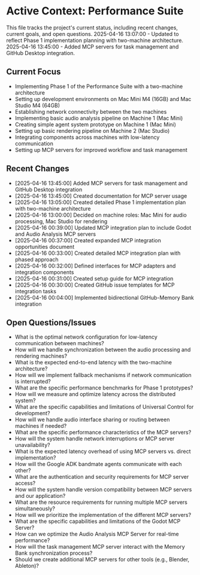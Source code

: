 # Active Context: Performance Suite

This file tracks the project's current status, including recent changes, current goals, and open questions.
2025-04-16 13:07:00 - Updated to reflect Phase 1 implementation planning with two-machine architecture.
2025-04-16 13:45:00 - Added MCP servers for task management and GitHub Desktop integration.

## Current Focus

* Implementing Phase 1 of the Performance Suite with a two-machine architecture
* Setting up development environments on Mac Mini M4 (16GB) and Mac Studio M4 (64GB)
* Establishing network connectivity between the two machines
* Implementing basic audio analysis pipeline on Machine 1 (Mac Mini)
* Creating simple agent system prototype on Machine 1 (Mac Mini)
* Setting up basic rendering pipeline on Machine 2 (Mac Studio)
* Integrating components across machines with low-latency communication
* Setting up MCP servers for improved workflow and task management

## Recent Changes

* [2025-04-16 13:45:00] Added MCP servers for task management and GitHub Desktop integration
* [2025-04-16 13:45:00] Created documentation for MCP server usage
* [2025-04-16 13:05:00] Created detailed Phase 1 implementation plan with two-machine architecture
* [2025-04-16 13:00:00] Decided on machine roles: Mac Mini for audio processing, Mac Studio for rendering
* [2025-04-16 00:39:00] Updated MCP integration plan to include Godot and Audio Analysis MCP servers
* [2025-04-16 00:37:00] Created expanded MCP integration opportunities document
* [2025-04-16 00:33:00] Created detailed MCP integration plan with phased approach
* [2025-04-16 00:32:00] Defined interfaces for MCP adapters and integration components
* [2025-04-16 00:31:00] Created setup guide for MCP integration
* [2025-04-16 00:30:00] Created GitHub issue templates for MCP integration tasks
* [2025-04-16 00:04:00] Implemented bidirectional GitHub-Memory Bank integration

## Open Questions/Issues

* What is the optimal network configuration for low-latency communication between machines?
* How will we handle synchronization between the audio processing and rendering machines?
* What is the expected end-to-end latency with the two-machine architecture?
* How will we implement fallback mechanisms if network communication is interrupted?
* What are the specific performance benchmarks for Phase 1 prototypes?
* How will we measure and optimize latency across the distributed system?
* What are the specific capabilities and limitations of Universal Control for development?
* How will we handle audio interface sharing or routing between machines if needed?
* What are the specific performance characteristics of the MCP servers?
* How will the system handle network interruptions or MCP server unavailability?
* What is the expected latency overhead of using MCP servers vs. direct implementation?
* How will the Google ADK bandmate agents communicate with each other?
* What are the authentication and security requirements for MCP server access?
* How will the system handle version compatibility between MCP servers and our application?
* What are the resource requirements for running multiple MCP servers simultaneously?
* How will we prioritize the implementation of the different MCP servers?
* What are the specific capabilities and limitations of the Godot MCP Server?
* How can we optimize the Audio Analysis MCP Server for real-time performance?
* How will the task management MCP server interact with the Memory Bank synchronization process?
* Should we create additional MCP servers for other tools (e.g., Blender, Ableton)?
